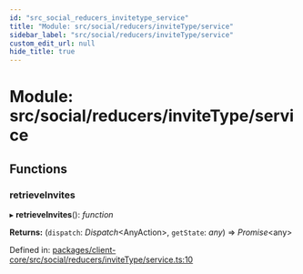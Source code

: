 ```yaml
---
id: "src_social_reducers_invitetype_service"
title: "Module: src/social/reducers/inviteType/service"
sidebar_label: "src/social/reducers/inviteType/service"
custom_edit_url: null
hide_title: true
---
```


# Module: src/social/reducers/inviteType/service

## Functions

### retrieveInvites

▸ **retrieveInvites**(): *function*

**Returns:** (`dispatch`: *Dispatch*<AnyAction\>, `getState`: *any*) => *Promise*<any\>

Defined in: [packages/client-core/src/social/reducers/inviteType/service.ts:10](https://github.com/xr3ngine/xr3ngine/blob/65dfcf39a/packages/client-core/src/social/reducers/inviteType/service.ts#L10)
